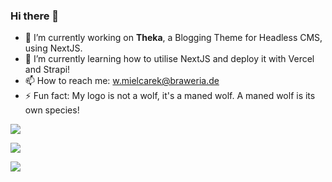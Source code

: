 ### Hi there 👋

- 🔭 I’m currently working on **Theka**, a Blogging Theme for Headless CMS, using NextJS.
- 🌱 I’m currently learning how to utilise NextJS and deploy it with Vercel and Strapi!
- 📫 How to reach me: [w.mielcarek@braweria.de](w.mielcarek@braweria.de)
- ⚡ Fun fact: My logo is not a wolf, it's a maned wolf. A maned wolf is its own species!

![](https://github-readme-stats.vercel.app/api?username=braweria&theme=vision-friendly-dark&show_icons=true?count_private=true)  

![](https://github-readme-stats.vercel.app/api/top-langs/?username=braweria&theme=vision-friendly-dark&layout=compact)

![](https://cr-skills-chart-widget.azurewebsites.net/api/api?username=braweria?bg=#0d1117)
